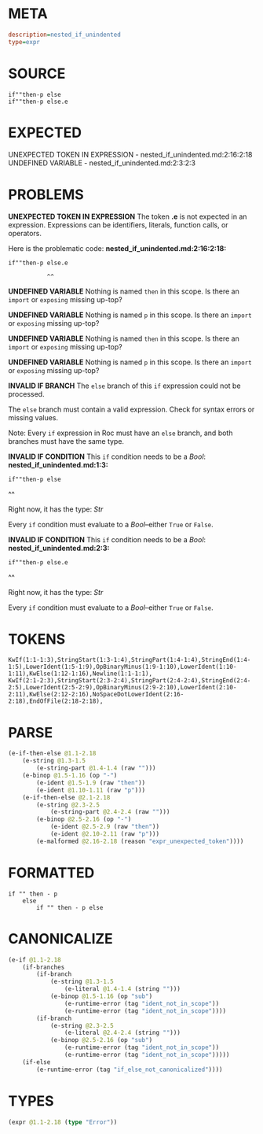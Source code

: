# META
~~~ini
description=nested_if_unindented
type=expr
~~~
# SOURCE
~~~roc
if""then-p else
if""then-p else.e
~~~
# EXPECTED
UNEXPECTED TOKEN IN EXPRESSION - nested_if_unindented.md:2:16:2:18
UNDEFINED VARIABLE - nested_if_unindented.md:2:3:2:3
# PROBLEMS
**UNEXPECTED TOKEN IN EXPRESSION**
The token **.e** is not expected in an expression.
Expressions can be identifiers, literals, function calls, or operators.

Here is the problematic code:
**nested_if_unindented.md:2:16:2:18:**
```roc
if""then-p else.e
```
               ^^


**UNDEFINED VARIABLE**
Nothing is named `then` in this scope.
Is there an `import` or `exposing` missing up-top?

**UNDEFINED VARIABLE**
Nothing is named `p` in this scope.
Is there an `import` or `exposing` missing up-top?

**UNDEFINED VARIABLE**
Nothing is named `then` in this scope.
Is there an `import` or `exposing` missing up-top?

**UNDEFINED VARIABLE**
Nothing is named `p` in this scope.
Is there an `import` or `exposing` missing up-top?

**INVALID IF BRANCH**
The `else` branch of this `if` expression could not be processed.

The `else` branch must contain a valid expression. Check for syntax errors or missing values.

Note: Every `if` expression in Roc must have an `else` branch, and both branches must have the same type.

**INVALID IF CONDITION**
This `if` condition needs to be a _Bool_:
**nested_if_unindented.md:1:3:**
```roc
if""then-p else
```
  ^^

Right now, it has the type:
    _Str_

Every `if` condition must evaluate to a _Bool_–either `True` or `False`.

**INVALID IF CONDITION**
This `if` condition needs to be a _Bool_:
**nested_if_unindented.md:2:3:**
```roc
if""then-p else.e
```
  ^^

Right now, it has the type:
    _Str_

Every `if` condition must evaluate to a _Bool_–either `True` or `False`.

# TOKENS
~~~zig
KwIf(1:1-1:3),StringStart(1:3-1:4),StringPart(1:4-1:4),StringEnd(1:4-1:5),LowerIdent(1:5-1:9),OpBinaryMinus(1:9-1:10),LowerIdent(1:10-1:11),KwElse(1:12-1:16),Newline(1:1-1:1),
KwIf(2:1-2:3),StringStart(2:3-2:4),StringPart(2:4-2:4),StringEnd(2:4-2:5),LowerIdent(2:5-2:9),OpBinaryMinus(2:9-2:10),LowerIdent(2:10-2:11),KwElse(2:12-2:16),NoSpaceDotLowerIdent(2:16-2:18),EndOfFile(2:18-2:18),
~~~
# PARSE
~~~clojure
(e-if-then-else @1.1-2.18
	(e-string @1.3-1.5
		(e-string-part @1.4-1.4 (raw "")))
	(e-binop @1.5-1.16 (op "-")
		(e-ident @1.5-1.9 (raw "then"))
		(e-ident @1.10-1.11 (raw "p")))
	(e-if-then-else @2.1-2.18
		(e-string @2.3-2.5
			(e-string-part @2.4-2.4 (raw "")))
		(e-binop @2.5-2.16 (op "-")
			(e-ident @2.5-2.9 (raw "then"))
			(e-ident @2.10-2.11 (raw "p")))
		(e-malformed @2.16-2.18 (reason "expr_unexpected_token"))))
~~~
# FORMATTED
~~~roc
if "" then - p
	else
		if "" then - p else 
~~~
# CANONICALIZE
~~~clojure
(e-if @1.1-2.18
	(if-branches
		(if-branch
			(e-string @1.3-1.5
				(e-literal @1.4-1.4 (string "")))
			(e-binop @1.5-1.16 (op "sub")
				(e-runtime-error (tag "ident_not_in_scope"))
				(e-runtime-error (tag "ident_not_in_scope"))))
		(if-branch
			(e-string @2.3-2.5
				(e-literal @2.4-2.4 (string "")))
			(e-binop @2.5-2.16 (op "sub")
				(e-runtime-error (tag "ident_not_in_scope"))
				(e-runtime-error (tag "ident_not_in_scope")))))
	(if-else
		(e-runtime-error (tag "if_else_not_canonicalized"))))
~~~
# TYPES
~~~clojure
(expr @1.1-2.18 (type "Error"))
~~~
